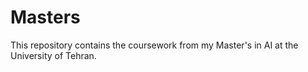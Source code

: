 # Masters
This repository contains the coursework from my Master's in AI at the University of Tehran.
